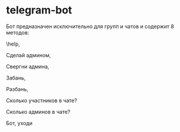 # telegram-bot
Бот предназначен исключительно для групп и чатов и содержит 8 методов:

\help, 

Сделай админом, 

Свергни админа, 

Забань, 

Разбань, 

Сколько участников в чате?

Сколько админов в чате?

Бот, уходи
